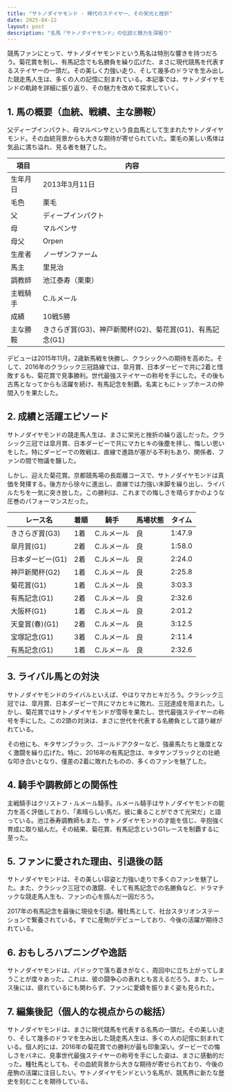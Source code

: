 ```yaml
---
title: "サトノダイヤモンド - 稀代のステイヤー、その栄光と挫折"
date: 2025-04-22
layout: post
description: "名馬『サトノダイヤモンド』の伝説と魅力を深堀り"
---
```


競馬ファンにとって、サトノダイヤモンドという馬名は特別な響きを持つだろう。菊花賞を制し、有馬記念でも名勝負を繰り広げた、まさに現代競馬を代表するステイヤーの一頭だ。その美しく力強い走り、そして幾多のドラマを生み出した競走馬人生は、多くの人の記憶に刻まれている。本記事では、サトノダイヤモンドの軌跡を詳細に振り返り、その魅力を改めて探求していく。


## 1. 馬の概要（血統、戦績、主な勝鞍）

父ディープインパクト、母マルペンサという良血馬として生まれたサトノダイヤモンド。その血統背景からも大きな期待が寄せられていた。栗毛の美しい馬体は気品に満ち溢れ、見る者を魅了した。

| 項目 | 内容 |
|---|---|
| 生年月日 | 2013年3月11日 |
| 毛色 | 栗毛 |
| 父 | ディープインパクト |
| 母 | マルペンサ |
| 母父 | Orpen |
| 生産者 | ノーザンファーム |
| 馬主 | 里見治 |
| 調教師 | 池江泰寿（栗東） |
| 主戦騎手 | C.ルメール |
| 成績 | 10戦5勝 |
| 主な勝鞍 | きさらぎ賞(G3)、神戸新聞杯(G2)、菊花賞(G1)、有馬記念(G1) |

デビューは2015年11月。2歳新馬戦を快勝し、クラシックへの期待を高めた。そして、2016年のクラシック三冠路線では、皐月賞、日本ダービーで共に2着と惜敗するも、菊花賞で見事勝利。世代最強ステイヤーの称号を手にした。その後も古馬となってからも活躍を続け、有馬記念を制覇。名実ともにトップホースの仲間入りを果たした。


## 2. 成績と活躍エピソード

サトノダイヤモンドの競走馬人生は、まさに栄光と挫折の繰り返しだった。クラシック三冠では皐月賞、日本ダービーで共にマカヒキの後塵を拝し、悔しい思いをした。特にダービーでの敗戦は、直線で進路が塞がる不利もあり、関係者、ファンの間で物議を醸した。

しかし、迎えた菊花賞。京都競馬場の長距離コースで、サトノダイヤモンドは真価を発揮する。後方から徐々に進出し、直線では力強い末脚を繰り出し、ライバルたちを一気に突き放した。この勝利は、これまでの悔しさを晴らすかのような圧巻のパフォーマンスだった。

| レース名 | 着順 | 騎手 | 馬場状態 | タイム |
|---|---|---|---|---|
| きさらぎ賞(G3) | 1着 | C.ルメール | 良 | 1:47.9 |
| 皐月賞(G1) | 2着 | C.ルメール | 良 | 1:58.0 |
| 日本ダービー(G1) | 2着 | C.ルメール | 良 | 2:24.0 |
| 神戸新聞杯(G2) | 1着 | C.ルメール | 良 | 2:25.8 |
| 菊花賞(G1) | 1着 | C.ルメール | 良 | 3:03.3 |
| 有馬記念(G1) | 2着 | C.ルメール | 良 | 2:32.6 |
| 大阪杯(G1) | 1着 | C.ルメール | 良 | 2:01.2 |
| 天皇賞(春)(G1) | 2着 | C.ルメール | 良 | 3:12.5 |
| 宝塚記念(G1) | 3着 | C.ルメール | 良 | 2:11.4 |
| 有馬記念(G1) | 1着 | C.ルメール | 良 | 2:32.6 |


## 3. ライバル馬との対決

サトノダイヤモンドのライバルといえば、やはりマカヒキだろう。クラシック三冠では、皐月賞、日本ダービーで共にマカヒキに敗れ、三冠達成を阻まれた。しかし、菊花賞ではサトノダイヤモンドが雪辱を果たし、世代最強ステイヤーの称号を手にした。この2頭の対決は、まさに世代を代表する名勝負として語り継がれている。

その他にも、キタサンブラック、ゴールドアクターなど、強豪馬たちと幾度となく激闘を繰り広げた。特に、2016年の有馬記念は、キタサンブラックとの壮絶な叩き合いとなり、僅差の2着に敗れたものの、多くのファンを魅了した。

## 4. 騎手や調教師との関係性

主戦騎手はクリストフ・ルメール騎手。ルメール騎手はサトノダイヤモンドの能力を高く評価しており、「素晴らしい馬だ。彼に乗ることができて光栄だ」と語っている。池江泰寿調教師もまた、サトノダイヤモンドの才能を信じ、辛抱強く育成に取り組んだ。その結果、菊花賞、有馬記念というG1レースを制覇するに至った。


## 5. ファンに愛された理由、引退後の話

サトノダイヤモンドは、その美しい容姿と力強い走りで多くのファンを魅了した。また、クラシック三冠での激闘、そして有馬記念での名勝負など、ドラマチックな競走馬人生も、ファンの心を掴んだ一因だろう。

2017年の有馬記念を最後に現役を引退。種牡馬として、社台スタリオンステーションで繋養されている。すでに産駒がデビューしており、今後の活躍が期待されている。


## 6. おもしろハプニングや逸話

サトノダイヤモンドは、パドックで落ち着きがなく、周回中に立ち上がってしまうことが度々あった。これは、彼の闘争心の表れとも言えるだろう。また、レース後には、疲れているにも関わらず、ファンに愛嬌を振りまく姿も見られた。


## 7. 編集後記（個人的な視点からの総括）

サトノダイヤモンドは、まさに現代競馬を代表する名馬の一頭だ。その美しい走り、そして幾多のドラマを生み出した競走馬人生は、多くの人の記憶に刻まれている。個人的には、2016年の菊花賞での勝利が最も印象深い。ダービーでの悔しさをバネに、見事世代最強ステイヤーの称号を手にした姿は、まさに感動的だった。種牡馬としても、その血統背景から大きな期待が寄せられており、今後の産駒の活躍に注目したい。サトノダイヤモンドという名馬が、競馬界に新たな歴史を刻むことを期待している。
